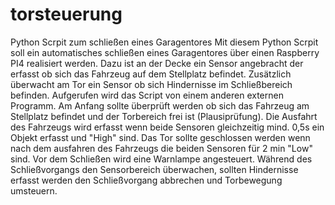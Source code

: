 # torsteuerung
Python Scrpit zum schließen eines Garagentores
Mit diesem Python Scrpit soll ein automatisches schließen eines Garagentores über einen Raspberry PI4 realisiert werden.
Dazu ist an der Decke ein Sensor angebracht der erfasst ob sich das Fahrzeug auf dem Stellplatz befindet.
Zusätzlich überwacht am Tor ein Sensor ob sich Hindernisse im Schließbereich befinden.
Aufgerufen wird das Script von einem anderen externen Programm.
Am Anfang sollte überprüft werden ob sich das Fahrzeug am Stellplatz befindet und der Torbereich frei ist (Plausiprüfung).
Die Ausfahrt des Fahrzeugs wird erfasst wenn beide Sensoren gleichzeitig mind. 0,5s ein Objekt erfasst und "High" sind.
Das Tor sollte geschlossen werden wenn nach dem ausfahren des Fahrzeugs die beiden Sensoren für 2 min "Low" sind.
Vor dem Schließen wird eine Warnlampe angesteuert.
Während des Schließvorgangs den Sensorbereich überwachen, sollten Hindernisse erfasst werden den Schließvorgang abbrechen und Torbewegung umsteuern.
